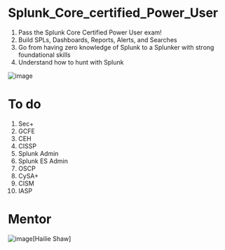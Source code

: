 # Splunk_Core_certified_Power_User

1. Pass the Splunk Core Certified Power User exam!
2. Build SPLs, Dashboards, Reports, Alerts, and Searches
3. Go from having zero knowledge of Splunk to a Splunker with strong foundational skills
4. Understand how to hunt with Splunk

![image](https://user-images.githubusercontent.com/50432725/158341089-3aa28673-452b-4674-999e-d0ee21b636bb.png)

# To do
1. Sec+
2. GCFE
3. CEH
4. CISSP
5. Splunk Admin
6. Splunk ES Admin
7. OSCP
8. CySA+
9. CISM
10. IASP

# Mentor 
![image](https://www.linkedin.com/in/hailie-shaw-098b561a7/details/certifications/)[Hailie Shaw]
